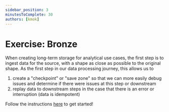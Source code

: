 ```yaml
---
sidebar_position: 3
minutesToComplete: 30
authors: [kmok]
---
```


# Exercise: Bronze
When creating long-term storage for analytical use cases, the first step is to ingest data for the source, with a shape as close as possible to the original shape. As the first step in our data processing journey, this allows us to 
1. create a "checkpoint" or "save zone" so that we can more easily debug issues and determine if there were issues at this step or downstream
2. replay data to downstream steps in the case that there is an error or interruption (data is idempotent)

Follow the instructions [here](https://github.com/Data-Dynamos/excercise-ev-databricks/tree/master/batch-processing-bronze) to get started!
